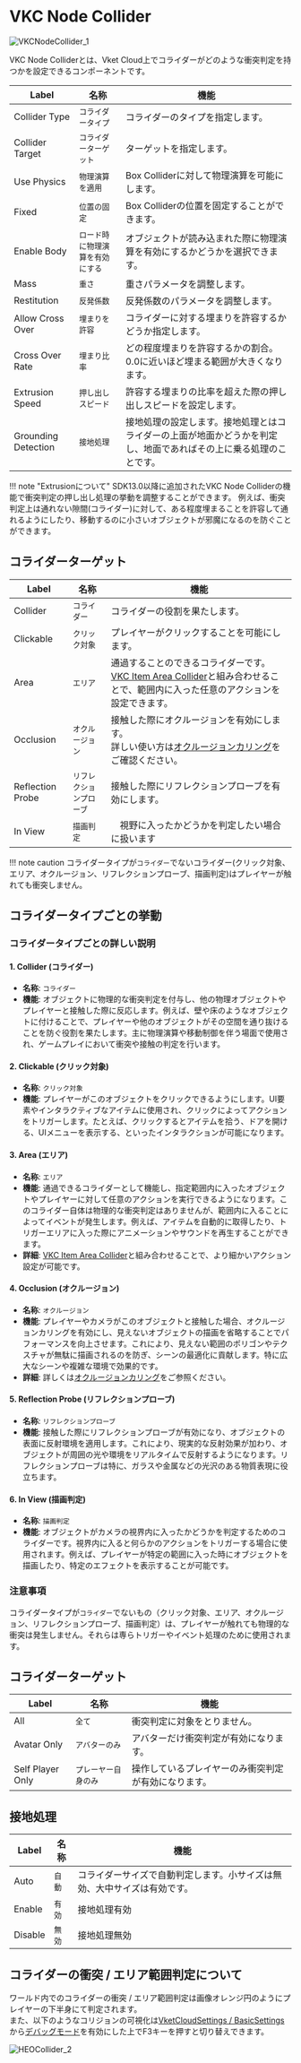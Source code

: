 # VKC Node Collider

![VKCNodeCollider_1](img/VKCNodeCollider_1.jpg)

VKC Node Colliderとは、Vket Cloud上でコライダーがどのような衝突判定を持つかを設定できるコンポーネントです。

| Label | 名称 | 機能 |
| ---- | ---- | ---- |
| Collider Type | `コライダータイプ` | コライダーのタイプを指定します。 |
| Collider Target | `コライダーターゲット` | ターゲットを指定します。 |
| Use Physics | `物理演算を適用` | Box Colliderに対して物理演算を可能にします。 |
| Fixed | `位置の固定` | Box Colliderの位置を固定することができます。 |
| Enable Body | `ロード時に物理演算を有効にする` | オブジェクトが読み込まれた際に物理演算を有効にするかどうかを選択できます。 |
| Mass | `重さ` | 重さパラメータを調整します。 |
| Restitution | `反発係数` | 反発係数のパラメータを調整します。 |
| Allow Cross Over | `埋まりを許容` | コライダーに対する埋まりを許容するかどうか指定します。 |
| Cross Over Rate | `埋まり比率` | どの程度埋まりを許容するかの割合。0.0に近いほど埋まる範囲が大きくなります。 |
| Extrusion Speed | `押し出しスピード` | 許容する埋まりの比率を超えた際の押し出しスピードを設定します。|
| Grounding Detection | `接地処理` | 接地処理の設定します。接地処理とはコライダーの上面が地面かどうかを判定し、地面であればその上に乗る処理のことです。 |

!!! note "Extrusionについて"
    SDK13.0以降に追加されたVKC Node Colliderの機能で衝突判定の押し出し処理の挙動を調整することができます。
    例えば、衝突判定上は通れない隙間(コライダー)に対して、ある程度埋まることを許容して通れるようにしたり、移動するのに小さいオブジェクトが邪魔になるのを防ぐことができます。

## コライダーターゲット

| Label | 名称 | 機能 |
| ---- | ---- | ---- |
| Collider | `コライダー` | コライダーの役割を果たします。 |
| Clickable | `クリック対象` | プレイヤーがクリックすることを可能にします。|
| Area | `エリア` | 通過することのできるコライダーです。[VKC Item Area Collider](./VKCItemAreaCollider.md)と組み合わせることで、範囲内に入った任意のアクションを設定できます。 |
| Occlusion | `オクルージョン` | 接触した際にオクルージョンを有効にします。<br>詳しい使い方は[オクルージョンカリング](../WorldOptimization/OcclusionCulling.md)をご確認ください。 |
| Reflection Probe | `リフレクションプローブ` | 接触した際にリフレクションプローブを有効にします。 |
| In View | `描画判定` |　視野に入ったかどうかを判定したい場合に扱います  |

!!! note caution
    コライダータイプが`コライダー`でないコライダー(クリック対象、エリア、オクルージョン、リフレクションプローブ、描画判定)はプレイヤーが触れても衝突しません。

## コライダータイプごとの挙動
### コライダータイプごとの詳しい説明

#### 1. **Collider (コライダー)**
   - **名称**: `コライダー`
   - **機能**: オブジェクトに物理的な衝突判定を付与し、他の物理オブジェクトやプレイヤーと接触した際に反応します。例えば、壁や床のようなオブジェクトに付けることで、プレイヤーや他のオブジェクトがその空間を通り抜けることを防ぐ役割を果たします。主に物理演算や移動制御を伴う場面で使用され、ゲームプレイにおいて衝突や接触の判定を行います。

#### 2. **Clickable (クリック対象)**
   - **名称**: `クリック対象`
   - **機能**: プレイヤーがこのオブジェクトをクリックできるようにします。UI要素やインタラクティブなアイテムに使用され、クリックによってアクションをトリガーします。たとえば、クリックするとアイテムを拾う、ドアを開ける、UIメニューを表示する、といったインタラクションが可能になります。

#### 3. **Area (エリア)**
   - **名称**: `エリア`
   - **機能**: 通過できるコライダーとして機能し、指定範囲内に入ったオブジェクトやプレイヤーに対して任意のアクションを実行できるようになります。このコライダー自体は物理的な衝突判定はありませんが、範囲内に入ることによってイベントが発生します。例えば、アイテムを自動的に取得したり、トリガーエリアに入った際にアニメーションやサウンドを再生することができます。  
   - **詳細**: [VKC Item Area Collider](./VKCItemAreaCollider.md)と組み合わせることで、より細かいアクション設定が可能です。

#### 4. **Occlusion (オクルージョン)**
   - **名称**: `オクルージョン`
   - **機能**: プレイヤーやカメラがこのオブジェクトと接触した場合、オクルージョンカリングを有効にし、見えないオブジェクトの描画を省略することでパフォーマンスを向上させます。これにより、見えない範囲のポリゴンやテクスチャが無駄に描画されるのを防ぎ、シーンの最適化に貢献します。特に広大なシーンや複雑な環境で効果的です。  
   - **詳細**: 詳しくは[オクルージョンカリング](../WorldOptimization/OcclusionCulling.md)をご参照ください。

#### 5. **Reflection Probe (リフレクションプローブ)**
   - **名称**: `リフレクションプローブ`
   - **機能**: 接触した際にリフレクションプローブが有効になり、オブジェクトの表面に反射環境を適用します。これにより、現実的な反射効果が加わり、オブジェクトが周囲の光や環境をリアルタイムで反射するようになります。リフレクションプローブは特に、ガラスや金属などの光沢のある物質表現に役立ちます。

#### 6. **In View (描画判定)**
   - **名称**: `描画判定`
   - **機能**: オブジェクトがカメラの視界内に入ったかどうかを判定するためのコライダーです。視界内に入ると何らかのアクションをトリガーする場合に使用されます。例えば、プレイヤーが特定の範囲に入った時にオブジェクトを描画したり、特定のエフェクトを表示することが可能です。

### 注意事項
コライダータイプが`コライダー`でないもの（クリック対象、エリア、オクルージョン、リフレクションプローブ、描画判定）は、プレイヤーが触れても物理的な衝突は発生しません。それらは専らトリガーやイベント処理のために使用されます。


## コライダーターゲット

| Label | 名称 | 機能 |
| ---- | ---- | ---- |
| All | `全て` | 衝突判定に対象をとりません。 |
| Avatar Only | `アバターのみ` | アバターだけ衝突判定が有効になります。 |
| Self Player Only | `プレーヤー自身のみ` | 操作しているプレイヤーのみ衝突判定が有効になります。|



## 接地処理

| Label | 名称 | 機能 |
| ---- | ---- | ---- |
| Auto | `自動` | コライダーサイズで自動判定します。小サイズは無効、大中サイズは有効です。 |
| Enable | `有効` | 接地処理有効 |
| Disable | `無効` | 接地処理無効 |

## コライダーの衝突 / エリア範囲判定について

ワールド内でのコライダーの衝突 / エリア範囲判定は画像オレンジ円のようにプレイヤーの下半身にて判定されます。<br>
また、以下のようなコリジョンの可視化は[VketCloudSettings / BasicSettings](../VketCloudSettings/BasicSettings.md)から[デバッグモード](../WorldEditingTips/DebugMode.md#f3)を有効にした上でF3キーを押すと切り替えできます。

![HEOCollider_2](img/HEOCollider_2.jpg)
